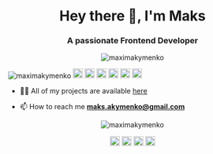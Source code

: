 
<h1 align="center">Hey there 👋, I'm Maks</h1>
<h3 align="center">A passionate Frontend Developer</h3>
  
  <p align="center"> 
  <img src="https://media.giphy.com/media/PiQejEf31116URju4V/source.gif" alt="maximakymenko" />
 </p>
<p align="left">
<img src="https://komarev.com/ghpvc/?username=maximakymenko" alt="maximakymenko" />

<img src="https://img.icons8.com/color/48/000000/javascript.png" width="20" height="20" alt='javascript'/>
<img src="https://img.icons8.com/ultraviolet/48/000000/react.png" width="20" height="20" alt='react'/>
<img src="https://img.icons8.com/color/48/000000/redux.png" width="20" height="20" alt='redux'/>
<img src="https://img.icons8.com/color/48/000000/graphql.png" width="20" height="20" alt='graphql'/>
<img src="https://img.icons8.com/fluent/48/000000/github.png" width="20" height="20" alt='github'/>
<img src="https://img.icons8.com/color/48/000000/css3.png" width="20" height="20" alt='css'/>

- 👨‍💻 All of my projects are available  [here](https://github.com/maximakymenko?tab=repositories)

- 📫 How to reach me **maks.akymenko@gmail.com**

<p align="center"> 
  <img src="https://github-readme-stats.vercel.app/api?username=maximakymenko&show_icons=true" alt="maximakymenko" />
 </p>
 
 <p align="center">
<a href="https://www.linkedin.com/in/maksakymenko/" target="blank"><img align="center" src="https://cdn.jsdelivr.net/npm/simple-icons@3.0.1/icons/linkedin.svg" alt="https://www.linkedin.com/in/maksakymenko/" height="20" width="20" /></a>
  <a href="https://www.facebook.com/maks.akymenko" target="blank"><img align="center" src="https://cdn.jsdelivr.net/npm/simple-icons@3.0.1/icons/facebook.svg" alt="https://www.facebook.com/maks.akymenko" height="20" width="20" /></a>
  <a href="https://www.instagram.com/max_akimenko/" target="blank"><img align="center" src="https://cdn.jsdelivr.net/npm/simple-icons@3.0.1/icons/instagram.svg" alt="https://www.instagram.com/max_akimenko/" height="20" width="20" /></a>
 <a href="https://twitter.com/maks_akymenko" target="blank"><img align="center" src="https://cdn.jsdelivr.net/npm/simple-icons@3.0.1/icons/twitter.svg" alt="https://twitter.com/maks_akymenko" height="20" width="20" /></a>

</p>
